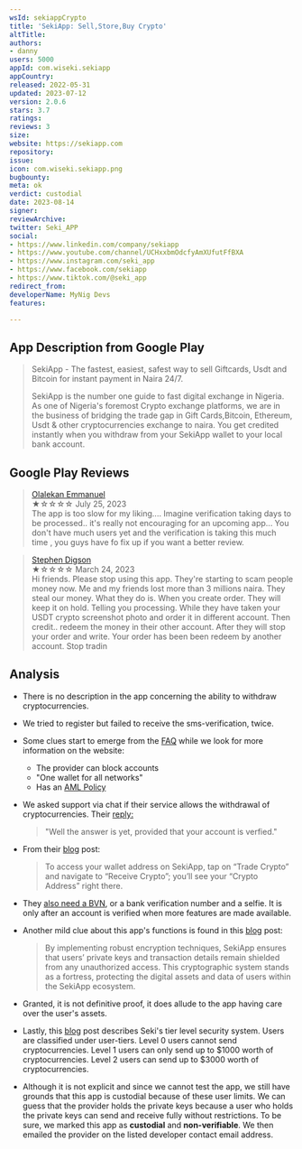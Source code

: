 ```yaml
---
wsId: sekiappCrypto
title: 'SekiApp: Sell,Store,Buy Crypto'
altTitle: 
authors:
- danny
users: 5000
appId: com.wiseki.sekiapp
appCountry: 
released: 2022-05-31
updated: 2023-07-12
version: 2.0.6
stars: 3.7
ratings: 
reviews: 3
size: 
website: https://sekiapp.com
repository: 
issue: 
icon: com.wiseki.sekiapp.png
bugbounty: 
meta: ok
verdict: custodial
date: 2023-08-14
signer: 
reviewArchive: 
twitter: Seki_APP
social:
- https://www.linkedin.com/company/sekiapp
- https://www.youtube.com/channel/UCHxxbmOdcfyAmXUfutFfBXA
- https://www.instagram.com/seki_app
- https://www.facebook.com/sekiapp
- https://www.tiktok.com/@seki_app
redirect_from: 
developerName: MyNig Devs
features: 

---
```


## App Description from Google Play

  > SekiApp - The fastest, easiest, safest way to sell Giftcards, Usdt and Bitcoin for instant payment in Naira 24/7.
  >
  > SekiApp is the number one guide to fast digital exchange in Nigeria. As one of Nigeria's foremost Crypto exchange platforms, we are in the business of bridging the trade gap in Gift Cards,Bitcoin, Ethereum, Usdt & other cryptocurrencies exchange to naira. You get credited instantly when you withdraw from your SekiApp wallet to your local bank account. 

## Google Play Reviews 

> [Olalekan Emmanuel](https://play.google.com/store/apps/details?id=com.wiseki.sekiapp&gl=ng)<br>
  ★☆☆☆☆ July 25, 2023 <br>
       The app is too slow for my liking.... Imagine verification taking days to be processed.. it's really not encouraging for an upcoming app... You don't have much users yet and the verification is taking this much time , you guys have fo fix up if you want a better review.

> [Stephen Digson](https://play.google.com/store/apps/details?id=com.wiseki.sekiapp&gl=ng)<br>
  ★☆☆☆☆ March 24, 2023 <br>
       Hi friends. Please stop using this app. They're starting to scam people money now. Me and my friends lost more than 3 millions naira. They steal our money. What they do is. When you create order. They will keep it on hold. Telling you processing. While they have taken your USDT crypto screenshot photo and order it in different account. Then credit.. redeem the money in their other account. After they will stop your order and write. Your order has been been redeem by another account. Stop tradin

## Analysis 

- There is no description in the app concerning the ability to withdraw cryptocurrencies.
- We tried to register but failed to receive the sms-verification, twice.
- Some clues start to emerge from the [FAQ](https://sekiapp.com/faq) while we look for more information on the website:
  - The provider can block accounts
  - "One wallet for all networks"
  - Has an [AML Policy](https://sekiapp.com/aml-policy)
- We asked support via chat if their service allows the withdrawal of cryptocurrencies. Their [reply:](https://twitter.com/BitcoinWalletz/status/1690916578622353408)
  > "Well the answer is yet, provided that your account is verfied."
- From their [blog](https://blog.sekiapp.com/2022/08/16/cryptocurrency-terms-you-need-to-know/) post:
  > To access your wallet address on SekiApp, tap on “Trade Crypto” and navigate to “Receive Crypto”; you’ll see your “Crypto Address” right there.
- They [also need a BVN](https://blog.sekiapp.com/2023/04/28/crypto-security-showdown-how-to-secure-your-sekiapp-account/), or a bank verification number and a selfie. It is only after an account is verified when more features are made available.
- Another mild clue about this app's functions is found in this [blog](https://blog.sekiapp.com/2023/08/06/what-is-cryptography-in-cryptocurrency/) post:
  > By implementing robust encryption techniques, SekiApp ensures that users’ private keys and transaction details remain shielded from any unauthorized access. This cryptographic system stands as a fortress, protecting the digital assets and data of users within the SekiApp ecosystem.
- Granted, it is not definitive proof, it does allude to the app having care over the user's assets.
- Lastly, this [blog](https://blog.sekiapp.com/2022/09/26/sekiapp-introducing-the-new-tier-level-system/) post describes Seki's tier level security system. Users are classified under user-tiers. Level 0 users cannot send cryptocurrencies. Level 1 users can only send up to $1000 worth of cryptocurrencies. Level 2 users can send up to $3000 worth of cryptocurrencies. 

- Although it is not explicit and since we cannot test the app, we still have grounds that this app is custodial because of these user limits. We can guess that the provider holds the private keys because a user who holds the private keys can send and receive fully without restrictions. To be sure, we marked this app as **custodial** and **non-verifiable**. We then emailed the provider on the listed developer contact email address.
